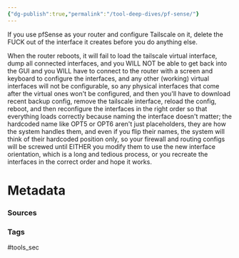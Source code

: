 ```yaml
---
{"dg-publish":true,"permalink":"/tool-deep-dives/pf-sense/"}
---
```


If you use pfSense as your router and configure Tailscale on it, delete the FUCK out of the interface it creates before you do anything else.

When the router reboots, it will fail to load the tailscale virtual interface, dump all connected interfaces, and you WILL NOT be able to get back into the GUI and you WILL have to connect to the router with a screen and keyboard to configure the interfaces, and any other (working) virtual interfaces will not be configurable, so any physical interfaces that come after the virtual ones won't be configured, and then you'll have to download recent backup config, remove the tailscale interface, reload the config, reboot, and then reconfigure the interfaces in the right order so that everything loads correctly because naming the interface doesn't matter; the hardcoded name like OPT5 or OPT6 aren't just placeholders, they are how the system handles them, and even if you flip their names, the system will think of their hardcoded position only, so your firewall and routing configs will be screwed until EITHER you modify them to use the new interface orientation, which is a long and tedious process, or you recreate the interfaces in the correct order and hope it works. 






# Metadata

### Sources

### Tags
#tools_sec 